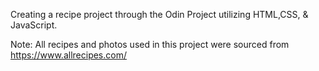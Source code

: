 Creating a recipe project through the Odin Project utilizing HTML,CSS, & JavaScript.

Note: All recipes and photos used in this project were sourced from https://www.allrecipes.com/
